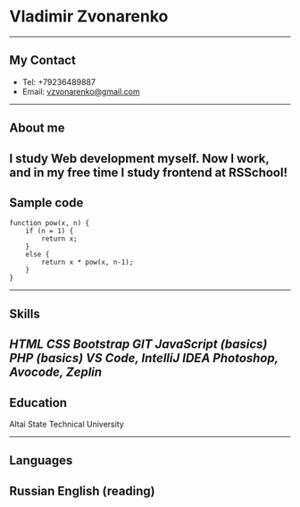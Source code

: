 # Vladimir Zvonarenko

---

## My Contact 
* Tel: +79236489887
* Email: vzvonarenko@gmail.com

---

## About me
I study Web development myself. 
Now I work, and in my free time I study frontend at RSSchool!
---

## Sample code
```
function pow(x, n) {
    if (n = 1) {
        return x;
    } 
    else {
        return x * pow(x, n-1);
    }
}
```
---

## Skills
*HTML*
*CSS*
*Bootstrap*
*GIT*
*JavaScript (basics)*
*РHP (basics)*
*VS Code, IntelliJ IDEA*
*Photoshop, Avocode, Zeplin*
---

## Education 
Altai State Technical University

---

## Languages 
Russian
English (reading)
---
